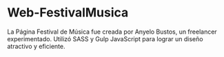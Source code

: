 # Web-FestivalMusica
La Página Festival de Música fue creada por Anyelo Bustos, un freelancer experimentado. Utilizó SASS y Gulp JavaScript para lograr un diseño atractivo y eficiente.
